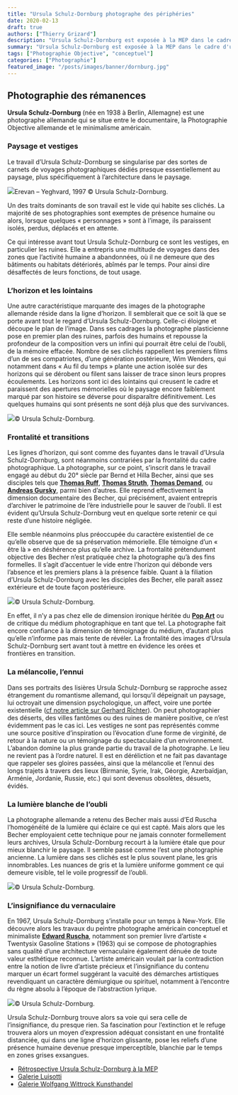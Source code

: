 ```yaml
---
title: "Ursula Schulz-Dornburg photographe des périphéries"
date: 2020-02-13
draft: true
authors: ["Thierry Grizard"]
description: "Ursula Schulz-Dornburg est exposée à la MEP dans le cadre d'une importante rétrospective permettant de découvrir une photographie des confins et lisières"
summary: "Ursula Schulz-Dornburg est exposée à la MEP dans le cadre d'une importante rétrospective permettant de découvrir une photographie des confins et lisières"
tags: ["Photographie Objective", "conceptuel"]
categories: ["Photographie"]
featured_image: "/posts/images/banner/dornburg.jpg"
---
```

## Photographie des rémanences

**Ursula Schulz-Dornburg** (née en 1938 à Berlin, Allemagne) est une photographe allemande qui se situe entre le documentaire, la Photographie Objective allemande et le minimalisme américain.

### Paysage et vestiges

Le travail d’Ursula Schulz-Dornburg se singularise par des sortes de carnets de voyages photographiques dédiés presque essentiellement au paysage, plus spécifiquement à l’architecture dans le paysage.

![](/posts/images/dornburg/ursula-schulz-dornburg_solo-show_mep_paris_2020.002-1030x579.jpg)Erevan – Yeghvard, 1997 © Ursula Schulz-Dornburg.

Un des traits dominants de son travail est le vide qui habite ses clichés. La majorité de ses photographies sont exemptes de présence humaine ou alors, lorsque quelques « personnages » sont à l’image, ils paraissent isolés, perdus, déplacés et en attente.

Ce qui intéresse avant tout Ursula Schulz-Dornburg ce sont les vestiges, en particulier les ruines. Elle a entrepris une multitude de voyages dans des zones que l’activité humaine a abandonnées, où il ne demeure que des bâtiments ou habitats détériorés, abîmés par le temps. Pour ainsi dire désaffectés de leurs fonctions, de tout usage.

### L’horizon et les lointains

Une autre caractéristique marquante des images de la photographe allemande réside dans la ligne d’horizon. Il semblerait que ce soit là que se porte avant tout le regard d’Ursula Schulz-Dornburg. Celle-ci éloigne et découpe le plan de l’image. Dans ses cadrages la photographe plasticienne pose en premier plan des ruines, parfois des humains et repousse la profondeur de la composition vers un infini qui pourrait être celui de l’oubli, de la mémoire effacée. Nombre de ses clichés rappellent les premiers films d’un de ses compatriotes, d’une génération postérieure, Wim Wenders, qui notamment dans « Au fil du temps » plante une action isolée sur des horizons qui se dérobent ou filent sans laisser de trace sinon leurs propres écoulements. Les horizons sont ici des lointains qui creusent le cadre et paraissent des apertures mémorielles où le paysage encore faiblement marqué par son histoire se déverse pour disparaître définitivement. Les quelques humains qui sont présents ne sont déjà plus que des survivances.

![](/posts/images/dornburg/ursula-schulz-dornburg_solo-show_mep_paris_2020.004-2.jpg)© Ursula Schulz-Dornburg.

### Frontalité et transitions

Les lignes d’horizon, qui sont comme des fuyantes dans le travail d’Ursula Schulz-Dornburg, sont néanmoins contrariées par la frontalité du cadre photographique. La photographe, sur ce point, s’inscrit dans le travail engagé au début du 20° siècle par Bernd et Hilla Becher, ainsi que ses disciples tels que **[Thomas Ruff](/thomas-ruff/)**, **[Thomas Struth](/thomas-struth-photographie-objective/)**, **[Thomas Demand](/thomas-demand-photography-and-models/)**, ou **[Andreas Gursky](/andreas-gursky-le-vertige-du-reel/)**, parmi bien d’autres. Elle reprend effectivement la dimension documentaire des Becher, qui précisément, avaient entrepris d’archiver le patrimoine de l’ère industrielle pour le sauver de l’oubli. Il est évident qu’Ursula Schulz-Dornburg veut en quelque sorte retenir ce qui reste d’une histoire négligée.

Elle semble néanmoins plus préoccupée du caractère existentiel de ce qu’elle observe que de sa préservation mémorielle. Elle témoigne d’un « être là » en déshérence plus qu’elle archive. La frontalité prétendument objective des Becher n’est pratiquée chez la photographe qu’à des fins formelles. Il s’agit d’accentuer le vide entre l’horizon qui débonde vers l’absence et les premiers plans à la présence faible. Quant à la filiation d’Ursula Schulz-Dornburg avec les disciples des Becher, elle paraît assez extérieure et de toute façon postérieure.

![](/posts/images/dornburg/ursula-schulz-dornburg_solo-show_mep_paris_2020.006-1.jpg)© Ursula Schulz-Dornburg.

En effet, il n’y a pas chez elle de dimension ironique héritée du **[Pop Art](/art-et-ironie/)** ou de critique du médium photographique en tant que tel. La photographe fait encore confiance à la dimension de témoignage du médium, d’autant plus qu’elle n’informe pas mais tente de révéler. La frontalité des images d’Ursula Schulz-Dornburg sert avant tout à mettre en évidence les orées et frontières en transition.

### La mélancolie, l’ennui

Dans ses portraits des lisières Ursula Schulz-Dornburg se rapproche assez étrangement du romantisme allemand, qui lorsqu’il dépeignait un paysage, lui octroyait une dimension psychologique, un affect, voire une portée existentielle ([cf notre article sur Gerhard Richter](/gerhard-richter-atlas-et-monographie/)). On peut photographier des déserts, des villes fantômes ou des ruines de manière positive, ce n’est évidemment pas le cas ici. Les vestiges ne sont pas représentés comme une source positive d’inspiration ou l’évocation d’une forme de virginité, de retour à la nature ou un témoignage du spectaculaire d’un environnement. L’abandon domine la plus grande partie du travail de la photographe. Le lieu ne revient pas à l’ordre naturel. Il est en déréliction et ne fait pas davantage que rappeler ses gloires passées, ainsi que la mélancolie et l’ennui des longs trajets à travers des lieux (Birmanie, Syrie, Irak, Géorgie, Azerbaïdjan, Arménie, Jordanie, Russie, etc.) qui sont devenus obsolètes, désuets, évidés.

### La lumière blanche de l’oubli

La photographe allemande a retenu des Becher mais aussi d’Ed Ruscha l’homogénéité de la lumière qui éclaire ce qui est capté. Mais alors que les Becher employaient cette technique pour ne jamais connoter formellement leurs archives, Ursula Schulz-Dornburg recourt à la lumière étale que pour mieux blanchir le paysage. Il semble passé comme l’est une photographie ancienne. La lumière dans ses clichés est le plus souvent plane, les gris innombrables. Les nuances de gris et la lumière uniforme gomment ce qui demeure visible, tel le voile progressif de l’oubli.

![](/posts/images/dornburg/ursula-schulz-dornburg_solo-show_mep_paris_2020.009-1.jpg)© Ursula Schulz-Dornburg.

### L’insignifiance du vernaculaire

En 1967, Ursula Schulz-Dornburg s’installe pour un temps à New-York. Elle découvre alors les travaux du peintre photographe américain conceptuel et minimaliste **[Edward Ruscha](/edward-ruscha-gagosian/)**, notamment son premier livre d’artiste « Twentysix Gasoline Stations » (1963) qui se compose de photographies sans qualité d’une architecture vernaculaire également dénuée de toute valeur esthétique reconnue. L’artiste américain voulait par la contradiction entre la notion de livre d’artiste précieux et l’insignifiance du contenu marquer un écart formel suggérant la vacuité des démarches artistiques revendiquant un caractère démiurgique ou spirituel, notamment à l’encontre du règne absolu à l’époque de l’abstraction lyrique.

![](/posts/images/dornburg/ursula-schulz-dornburg_solo-show_mep_paris_2020.007-1.jpg)© Ursula Schulz-Dornburg.

Ursula Schulz-Dornburg trouve alors sa voie qui sera celle de l’insignifiance, du presque rien. Sa fascination pour l’extinction et le refuge trouvera alors un moyen d’expression adéquat consistant en une frontalité distanciée, qui dans une ligne d’horizon glissante, pose les reliefs d’une présence humaine devenue presque imperceptible, blanchie par le temps en zones grises exsangues.

* [Rétrospective Ursula Schulz-Dornburg à la MEP](https://www.mep-fr.org/?ref=artefields.net)
* [Galerie Luisotti](https://galleryluisotti.com/?ref=artefields.net)
* [Galerie Wolfgang Wittrock Kunsthandel](http://galerie-droescher.de/?ref=artefields.net)
